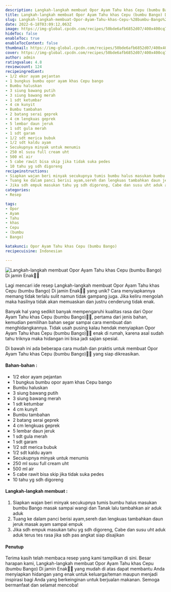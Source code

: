 ```yaml
---
description: Langkah-langkah membuat Opor Ayam Tahu khas Cepu (bumbu Bango) Di jamin Enak"
title: Langkah-langkah membuat Opor Ayam Tahu khas Cepu (bumbu Bango) Di jamin Enak
slug: Langkah-langkah-membuat-Opor-Ayam-Tahu-khas-Cepu-%28bumbu-Bango%29-Di-jamin-Enak
date: 2022-6-18T03:09:12.063Z
image: https://img-global.cpcdn.com/recipes/50bde6afb6852d07/400x400cq70/photo.jpg
hideToc: false
enableToc: true
enableTocContent: false
thumbnail: https://img-global.cpcdn.com/recipes/50bde6afb6852d07/400x400cq70/photo.jpg
cover: https://img-global.cpcdn.com/recipes/50bde6afb6852d07/400x400cq70/photo.jpg
author: admin
ratingvalue: 4.8
reviewcount: 124
recipeingredient:
- 1/2 ekor ayam pejantan
- 1 bungkus bumbu opor ayam khas Cepu bango
- Bumbu haluskan
- 3 siung bawang putih
- 3 siung bawang merah
- 1 sdt ketumbar
- 4 cm kunyit
- Bumbu tambahan
- 2 batang serai geprek
- 4 cm lengkuas geprek
- 5 lembar daun jeruk
- 1 sdt gula merah
- 1 sdt garam
- 1/2 sdt merica bubuk
- 1/2 sdt kaldu ayam
- Secukupnya minyak untuk menumis
- 250 ml susu full cream uht
- 500 ml air
- 5 cabe rawit bisa skip jika tidak suka pedes
- 10 tahu yg sdh digoreng
recipeinstructions:
- Siapkan wajan beri minyak secukupnya tumis bumbu halus masukan bumbu Bango masak sampai wangi dan Tanak lalu tambahkan air aduk aduk
- Tuang ke dalam panci berisi ayam,sereh dan lengkuas tambahkan daun jeruk masak ayam sampai empuk
- Jika sdh empuk masukan tahu yg sdh digoreng, Cabe dan susu uht aduk aduk terus tes rasa jika sdh pas angkat siap disajikan
categories:
- Resep

tags:
- Opor
- Ayam
- Tahu
- khas
- Cepu
- (bumbu
- Bango)

katakunci: Opor Ayam Tahu khas Cepu (bumbu Bango)
recipecuisine: Indonesian

---
```


![Langkah-langkah membuat Opor Ayam Tahu khas Cepu (bumbu Bango) Di jamin Enak👩‍🍳](https://img-global.cpcdn.com/recipes/50bde6afb6852d07/400x400cq70/photo.jpg)

Lagi mencari ide resep Langkah-langkah membuat Opor Ayam Tahu khas Cepu (bumbu Bango) Di jamin Enak👩‍🍳 yang unik? Cara menyiapkannya memang tidak terlalu sulit namun tidak gampang juga. Jika keliru mengolah maka hasilnya tidak akan memuaskan dan justru cenderung tidak enak.

Banyak hal yang sedikit banyak mempengaruhi kualitas rasa dari Opor Ayam Tahu khas Cepu (bumbu Bango)👩‍🍳, pertama dari jenis bahan, kemudian pemilihan bahan segar sampai cara membuat dan menghidangkannya. Tidak usah pusing kalau hendak menyiapkan Opor Ayam Tahu khas Cepu (bumbu Bango)👩‍🍳 enak di rumah, karena asal sudah tahu triknya maka hidangan ini bisa jadi sajian spesial.

Di bawah ini ada beberapa cara mudah dan praktis untuk membuat Opor Ayam Tahu khas Cepu (bumbu Bango)👩‍🍳 yang siap dikreasikan.

<!--inarticleads1-->

#### Bahan-bahan :

- 1/2 ekor ayam pejantan
- 1 bungkus bumbu opor ayam khas Cepu bango
- Bumbu haluskan
- 3 siung bawang putih
- 3 siung bawang merah
- 1 sdt ketumbar
- 4 cm kunyit
- Bumbu tambahan
- 2 batang serai geprek
- 4 cm lengkuas geprek
- 5 lembar daun jeruk
- 1 sdt gula merah
- 1 sdt garam
- 1/2 sdt merica bubuk
- 1/2 sdt kaldu ayam
- Secukupnya minyak untuk menumis
- 250 ml susu full cream uht
- 500 ml air
- 5 cabe rawit bisa skip jika tidak suka pedes
- 10 tahu yg sdh digoreng

<!--inarticleads2-->

#### Langkah-langkah membuat :

1. Siapkan wajan beri minyak secukupnya tumis bumbu halus masukan bumbu Bango masak sampai wangi dan Tanak lalu tambahkan air aduk aduk
1. Tuang ke dalam panci berisi ayam,sereh dan lengkuas tambahkan daun jeruk masak ayam sampai empuk
1. Jika sdh empuk masukan tahu yg sdh digoreng, Cabe dan susu uht aduk aduk terus tes rasa jika sdh pas angkat siap disajikan

#### Penutup

Terima kasih telah membaca resep yang kami tampilkan di sini. Besar harapan kami, Langkah-langkah membuat Opor Ayam Tahu khas Cepu (bumbu Bango) Di jamin Enak👩‍🍳 yang mudah di atas dapat membantu Anda menyiapkan hidangan yang enak untuk keluarga/teman maupun menjadi inspirasi bagi Anda yang berkeinginan untuk berjualan makanan. Semoga bermanfaat dan selamat mencoba!